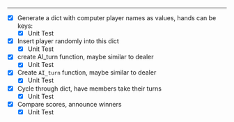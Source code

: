 ___

- [x] Generate a dict with computer player names as values, hands can be keys:
	- [x]  Unit Test

- [x] Insert player randomly into this dict
	- [x]  Unit Test

- [x] create AI_turn function, maybe similar to dealer
	- [x]  Unit Test

- [x] Create `AI_turn` function, maybe similar to dealer
	- [x]  Unit Test

- [x] Cycle through dict, have members take their turns
	- [x]  Unit Test

- [x] Compare scores, announce winners
	- [x]  Unit Test